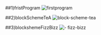 ##1)fristProgram
![firstprogram](https://cloud.githubusercontent.com/assets/19383647/21219424/688cc924-c2bd-11e6-8aff-51d62931e0a8.jpg)

##2)blockSchemeTeA
![block-scheme-tea](https://cloud.githubusercontent.com/assets/19383647/21219425/688e8aca-c2bd-11e6-9c76-2364f79f4871.jpg)

##3)blockshemeFizzBizz
![- fizz-bizz](https://cloud.githubusercontent.com/assets/19383647/21222057/aa7963b4-c2c8-11e6-830a-209ab943e79a.jpg)
